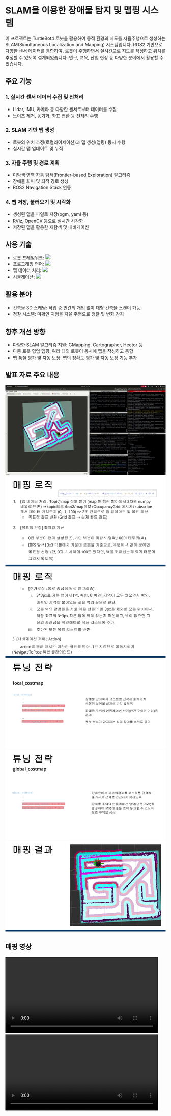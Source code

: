 # SLAM을 이용한 장애물 탐지 및 맵핑 시스템

이 프로젝트는 TurtleBot4 로봇을 활용하여 동적 환경의 지도를 자율주행으로 생성하는 SLAM(Simultaneous Localization and Mapping) 시스템입니다. ROS2 기반으로 다양한 센서 데이터를 통합하여, 로봇이 주행하면서 실시간으로 지도를 작성하고 위치를 추정할 수 있도록 설계되었습니다. 연구, 교육, 산업 현장 등 다양한 분야에서 활용할 수 있습니다.

## 주요 기능
### 1. 실시간 센서 데이터 수집 및 전처리
- Lidar, IMU, 카메라 등 다양한 센서로부터 데이터를 수집
- 노이즈 제거, 동기화, 좌표 변환 등 전처리 수행

### 2. SLAM 기반 맵 생성
- 로봇의 위치 추정(로컬라이제이션)과 맵 생성(맵핑) 동시 수행
- 실시간 맵 업데이트 및 누적

### 3. 자율 주행 및 경로 계획
- 미탐색 영역 자동 탐색(Frontier-based Exploration) 알고리즘
- 장애물 회피 및 최적 경로 생성
- ROS2 Navigation Stack 연동

### 4. 맵 저장, 불러오기 및 시각화
- 생성된 맵을 파일로 저장(pgm, yaml 등)
- RViz, OpenCV 등으로 실시간 시각화
- 저장된 맵을 활용한 재탐색 및 내비게이션

## 사용 기술
- 로봇 프레임워크: <img src="https://img.shields.io/badge/ROS2-22314E?style=for-the-badge&logo=ros&logoColor=white">
- 프로그래밍 언어: <img src="https://img.shields.io/badge/Python-3776AB?style=for-the-badge&logo=python&logoColor=white">
- 맵 데이터 처리: <img src="https://img.shields.io/badge/Numpy-777BB4?style=for-the-badge&logo=numpy&logoColor=white">
- 시뮬레이션: <img src="https://img.shields.io/badge/RViz-22314E?style=for-the-badge&logo=ros&logoColor=white">

## 활용 분야
- 건축물 3D 스캐닝: 작업 중 인간의 개입 없이 대형 건축물 스캔이 가능
- 정찰 시스템: 미확인 지형을 자율 주행으로 정찰 및 변화 감지

## 향후 개선 방향
- 다양한 SLAM 알고리즘 지원: GMapping, Cartographer, Hector 등
- 다중 로봇 협업 맵핑: 여러 대의 로봇이 동시에 맵을 작성하고 통합
- 맵 품질 평가 및 자동 보정: 맵의 정확도 평가 및 자동 보정 기능 추가

## 발표 자료 주요 내용
![alt text](https://github.com/idingg/slam-mapping/blob/main/images/6.png?raw=true)
![alt text](https://github.com/idingg/slam-mapping/blob/main/images/1.png?raw=true)
![alt text](https://github.com/idingg/slam-mapping/blob/main/images/2.png?raw=true)
![alt text](https://github.com/idingg/slam-mapping/blob/main/images/3.png?raw=true)
![alt text](https://github.com/idingg/slam-mapping/blob/main/images/4.png?raw=true)
![alt text](https://github.com/idingg/slam-mapping/blob/main/images/5.png?raw=true)

## 매핑 영상
<video src="https://github.com/idingg/slam-mapping/raw/refs/heads/main/videos/video_rviz.webm" controls width="480"></video>
<video src="https://github.com/idingg/slam-mapping/raw/refs/heads/main/videos/video_real.mp4" controls width="480"></video>